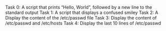 Task 0: A script that prints “Hello, World”, followed by a new line to the standard output
Task 1: A script that displays a confused smiley
Task 2: A Display the content of the /etc/passwd file
Task 3: Display the content of /etc/passwd and /etc/hosts
Task 4: Display the last 10 lines of /etc/passwd

